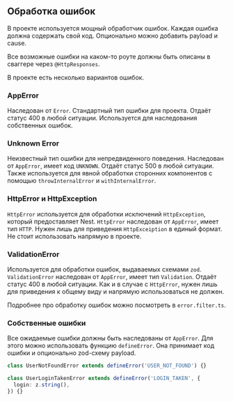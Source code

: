 ## Обработка ошибок
В проекте используется мощный обработчик ошибок.
Каждая ошибка должна содержать свой код. Опционально можно добавить payload и cause.

Все возможные ошибки на каком-то роуте должны быть описаны в сваггере через `@HttpResponses`.

В проекте есть несколько вариантов ошибок.

### AppError
Наследован от `Error`. Стандартный тип ошибки для проекта. Отдаёт статус 400 в любой ситуации.
Используется для наследования собственных ошибок.

### Unknown Error
Неизвестный тип ошибки для непредвиденного поведения. Наследован от `AppError`, имеет код `UNKNOWN`.
Отдаёт статус 500 в любой ситуации. Также используется для явной обработки сторонних компонентов с помощью
`throwInternalError` и `withInternalError`.

### HttpError и HttpException
`HttpError` используется для обработки исключений `HttpException`, который предоставляет Nest.
`HttpError` наследован от `AppError`, имеет тип `HTTP`. Нужен лишь для приведения `HttpExceiption` в единый формат.
Не стоит использовать напрямую в проекте.

### ValidationError
Используется для обработки ошибок, выдаваемых схемами `zod`.
`ValidationError` наследован от `AppError`, имеет тип `Validation`. Отдаёт статус 400 в любой ситуации.
Как и в случае с `HttpError`, нужен лишь для приведения к общему виду и напрямую использоваться не должен.

Подробнее про обработку ошибок можно посмотреть в `error.filter.ts`.

### Собственные ошибки
Все ожидаемые ошибки должны быть наследованы от `AppError`. Для этого можно использовать функцию
`defineError`. Она принимает код ошибки и опционально zod-схему payload.

```ts
class UserNotFoundError extends defineError('USER_NOT_FOUND') {}

class UserLoginTakenError extends defineError('LOGIN_TAKEN', {
  login: z.string(),
}) {}
```
